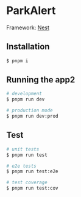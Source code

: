 # ParkAlert
Framework: [Nest](https://github.com/nestjs/nest) 

## Installation

```bash
$ pnpm i
```

## Running the app2

```bash
# development
$ pnpm run dev

# production mode
$ pnpm run dev:prod
```

## Test

```bash
# unit tests
$ pnpm run test

# e2e tests
$ pnpm run test:e2e

# test coverage
$ pnpm run test:cov
```
